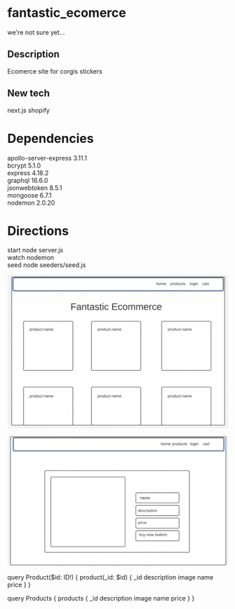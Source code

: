 # fantastic_ecomerce
we're not sure yet...

## Description
Ecomerce site for corgis stickers

## New tech
next.js
shopify

# Dependencies
apollo-server-express 3.11.1  
bcrypt 5.1.0  
express 4.18.2  
graphql 16.6.0  
jsonwebtoken 8.5.1  
mongoose 6.7.1  
nodemon 2.0.20  

# Directions
start node server.js  
watch nodemon  
seed node seeders/seed.js  


![cards](https://raw.githubusercontent.com/hale-bopp97/fantastic_ecomerce/77e1fc2710ada47aea7680d276dac4fed5f5aa2a/assets/Screen%20Shot%202022-11-04%20at%201.17.39%20PM.png)

![single_item](https://raw.githubusercontent.com/hale-bopp97/fantastic_ecomerce/77e1fc2710ada47aea7680d276dac4fed5f5aa2a/assets/Screen%20Shot%202022-11-04%20at%201.18.27%20PM.png)


query Product($id: ID!) {
  product(_id: $id) {
    _id
    description
    image
    name
    price
  }
}


query Products {
  products {
    _id
    description
    image
    name
    price
  }
}
